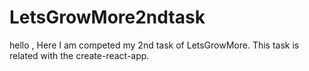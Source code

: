 # LetsGrowMore2ndtask
hello , Here I am competed my 2nd task of LetsGrowMore. This task is related with the create-react-app. 
